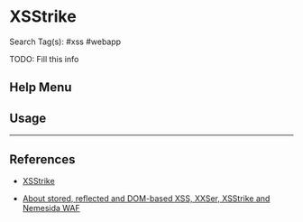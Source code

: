 # XSStrike

Search Tag(s): #xss #webapp

TODO: Fill this info

## Help Menu

## Usage

---
## References

- [XSStrike](https://github.com/s0md3v/XSStrike)

- [About stored, reflected and DOM-based XSS, XXSer, XSStrike and Nemesida WAF](https://nemesida-waf.medium.com/hey-dude-do-you-need-script-on-your-page-d9192df990f4)
